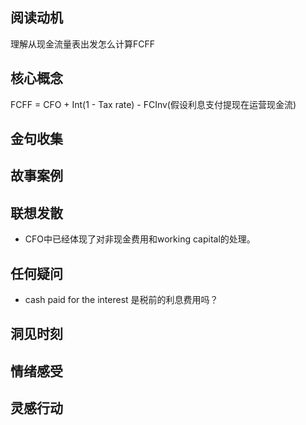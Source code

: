 ## 阅读动机
理解从现金流量表出发怎么计算FCFF
## 核心概念
FCFF = CFO + Int(1 - Tax rate) - FCInv(假设利息支付提现在运营现金流)
## 金句收集

## 故事案例

## 联想发散
- CFO中已经体现了对非现金费用和working capital的处理。
## 任何疑问
- cash paid for the interest 是税前的利息费用吗？

## 洞见时刻

## 情绪感受

## 灵感行动